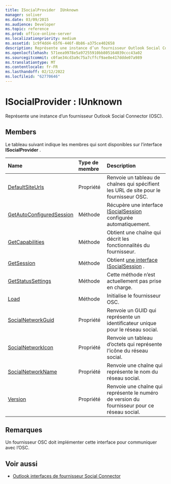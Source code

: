 ```yaml
---
title: ISocialProvider  IUnknown
manager: soliver
ms.date: 03/09/2015
ms.audience: Developer
ms.topic: reference
ms.prod: office-online-server
ms.localizationpriority: medium
ms.assetid: 1c9f4dd4-65f6-446f-8b86-a375ce402658
description: Représente une instance d’un fournisseur Outlook Social Connector (OSC).
ms.openlocfilehash: 571eea9978e5a97255910bb805164039ccc43a02
ms.sourcegitcommit: c0fae34cd3a9c75a7cffcf9ae8e417ddde07a989
ms.translationtype: MT
ms.contentlocale: fr-FR
ms.lasthandoff: 02/12/2022
ms.locfileid: "62770646"
---
```

# <a name="isocialprovider--iunknown"></a>ISocialProvider : IUnknown

Représente une instance d’un fournisseur Outlook Social Connector (OSC).
  
## <a name="members"></a>Members

Le tableau suivant indique les membres qui sont disponibles sur l’interface **ISocialProvider** . 
  
|**Name**|**Type de membre**|**Description**|
|:-----|:-----|:-----|
|[DefaultSiteUrls](isocialprovider-defaultsiteurls.md) <br/> |Propriété  <br/> |Renvoie un tableau de chaînes qui spécifient les URL de site pour le fournisseur OSC. |
|[GetAutoConfiguredSession](isocialprovider-getautoconfiguredsession.md) <br/> |Méthode  <br/> |Récupère une interface [ISocialSession](isocialsessioniunknown.md) configurée automatiquement. |
|[GetCapabilities](isocialprovider-getcapabilities.md) <br/> |Méthode  <br/> |Obtient une chaîne qui décrit les fonctionnalités du fournisseur. |
|[GetSession](isocialprovider-getsession.md) <br/> |Méthode  <br/> |Obtient [une interface ISocialSession](isocialsessioniunknown.md) . |
|[GetStatusSettings](isocialprovider-getstatussettings.md) <br/> |Méthode  <br/> |Cette méthode n’est actuellement pas prise en charge. |
|[Load](isocialprovider-load.md) <br/> |Méthode  <br/> |Initialise le fournisseur OSC. |
|[SocialNetworkGuid](isocialprovider-socialnetworkguid.md) <br/> |Propriété  <br/> |Renvoie un GUID qui représente un identificateur unique pour le réseau social. |
|[SocialNetworkIcon](isocialprovider-socialnetworkicon.md) <br/> |Propriété  <br/> |Renvoie un tableau d’octets qui représente l’icône du réseau social. |
|[SocialNetworkName](isocialprovider-socialnetworkname.md) <br/> |Propriété  <br/> |Renvoie une chaîne qui représente le nom du réseau social. |
|[Version](isocialprovider-version.md) <br/> |Propriété  <br/> |Renvoie une chaîne qui représente le numéro de version du fournisseur pour ce réseau social. |
   
## <a name="remarks"></a>Remarques

Un fournisseur OSC doit implémenter cette interface pour communiquer avec l’OSC.
  
## <a name="see-also"></a>Voir aussi

- [Outlook interfaces de fournisseur Social Connector](outlook-social-connector-provider-interfaces.md)

